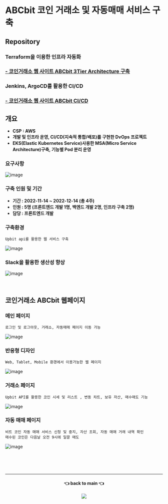 # ABCbit 코인 거래소 및 자동매매 서비스 구축

## Repository
### Terraform을 이용한 인프라 자동화
### <b><a href="https://github.com/bbyu2/BTC_edu_final_terraform"> - 코인거래소 웹 사이트 ABCbit 3Tier Architecture 구축 </a></b>
### Jenkins, ArgoCD를 활용한 CI/CD
### <b><a href="https://github.com/bbyu2/BTC_edu_final_CICD"> - 코인거래소 웹 사이트 ABCbit CI/CD </a></b>

## 개요
- <b> CSP : AWS </b>
- <b> 개발 및 인프라 운영, CI/CD(지속적 통합/배포)를 구현한 DvOps 프로젝트 </b>
- <b> EKS(Elastic Kubernetes Service)사용한 MSA(Micro Service Architecture)구축, 기능별 Pod 분리 운영 </b>

### 요구사항
![image](https://user-images.githubusercontent.com/84059211/212466540-9981747e-95fa-4e86-89f2-0c607060f703.png)

### 구축 인원 및 기간
- <b> 기간 : 2022-11-14 ~ 2022-12-14 (총 4주) </b> 
- <b> 인원 : 5명 (프론트엔드 개발 1명, 백엔드 개발 2명, 인프라 구축 2명) </b>
- <b> 담당 : 프론트엔드 개발 </b>

### 구축환경
```
Upbit api를 활용한 웹 서비스 구축
```
![image](https://user-images.githubusercontent.com/84059211/212466367-1720147a-9b6b-4d1d-a322-02c099b323d9.png)

### Slack을 활용한 생산성 향상
![image](https://user-images.githubusercontent.com/84059211/212466480-f8bffe1d-833f-443b-9917-1df81cf8078a.png)

<br/>

## 코인거래소 ABCbit 웹페이지
### 메인 페이지
```
로그인 및 로그아웃, 거래소, 자동매매 페이지 이동 가능
```
![image](https://user-images.githubusercontent.com/84059211/212468504-1c9226eb-90d3-4d5e-9ca2-ac05900952bb.png)

### 반응형 디자인
```
Web, Tablet, Mobile 환경에서 이용가능한 웹 페이지
```
![image](https://user-images.githubusercontent.com/84059211/212819414-2216ee05-7dd4-4275-8240-9dff18d6bfcb.png)


### 거래소 페이지
```
Upbit API를 활용한 코인 시세 및 리스트 , 변동 차트, 보유 자산, 매수매도 기능
```
![image](https://user-images.githubusercontent.com/84059211/212468665-7e1648ec-e969-4d17-bd20-c537ee22b80d.png)

### 자동 매매  페이지
```
비트 코인 자동 매매 서비스 신청 및 중지, 자산 조회, 자동 매매 거래 내역 확인 
매수된 코인은 다음날 오전 9시에 일괄 매도
```
![image](https://user-images.githubusercontent.com/84059211/212468706-bc5e5434-7f51-4b6d-b436-9f3f33e9cc1c.png)

<br/><br/><br/>
***

<div align=center>
<h4> 👈 back to main 👈 </h4>
<a href="https://github.com/bbyu2"> 
<img src="https://img.shields.io/endpoint?label=bbyu2&logo=github&style=for-the-badge&url=https%3A%2F%2Fgithub.com%2Fbbyu2%2F"/>
</a>
</div>
